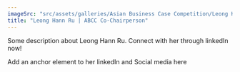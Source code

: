 ```yaml
---
imageSrc: "src/assets/galleries/Asian Business Case Competition/Leong Hann Ru.png"
title: "Leong Hann Ru | ABCC Co-Chairperson"
---
```

Some description about Leong Hann Ru. Connect with her through linkedIn now!

Add an anchor element to her linkedIn and Social media here
